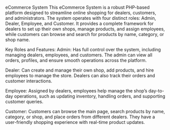 eCommerce System
This eCommerce System is a robust PHP-based platform designed to streamline online shopping for dealers, customers, and administrators. The system operates with four distinct roles: Admin, Dealer, Employee, and Customer. It provides a complete framework for dealers to set up their own shops, manage products, and assign employees, while customers can browse and search for products by name, category, or shop name.

Key Roles and Features:
Admin: Has full control over the system, including managing dealers, employees, and customers. The admin can view all orders, profiles, and ensure smooth operations across the platform.

Dealer: Can create and manage their own shop, add products, and hire employees to manage the store. Dealers can also track their orders and customer interactions.

Employee: Assigned by dealers, employees help manage the shop’s day-to-day operations, such as updating inventory, handling orders, and supporting customer queries.

Customer: Customers can browse the main page, search products by name, category, or shop, and place orders from different dealers. They have a user-friendly shopping experience with real-time product updates.


